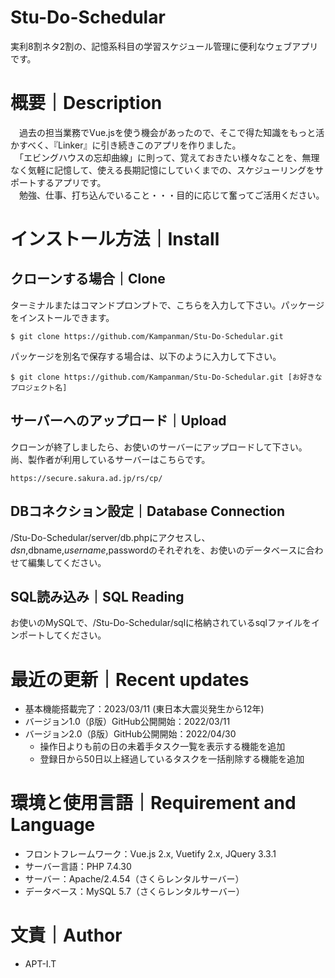 # Stu-Do-Schedular
実利8割ネタ2割の、記憶系科目の学習スケジュール管理に便利なウェブアプリです。

# 概要｜Description
　過去の担当業務でVue.jsを使う機会があったので、そこで得た知識をもっと活かすべく、『Linker』に引き続きこのアプリを作りました。<br>
　「エビングハウスの忘却曲線」に則って、覚えておきたい様々なことを、無理なく気軽に記憶して、使える長期記憶にしていくまでの、スケジューリングをサポートするアプリです。<br>
　勉強、仕事、打ち込んでいること・・・目的に応じて奮ってご活用ください。

# インストール方法｜Install
## クローンする場合｜Clone
ターミナルまたはコマンドプロンプトで、こちらを入力して下さい。パッケージをインストールできます。
```
$ git clone https://github.com/Kampanman/Stu-Do-Schedular.git
```
パッケージを別名で保存する場合は、以下のように入力して下さい。
```
$ git clone https://github.com/Kampanman/Stu-Do-Schedular.git [お好きなプロジェクト名]
```
## サーバーへのアップロード｜Upload
クローンが終了しましたら、お使いのサーバーにアップロードして下さい。
尚、製作者が利用しているサーバーはこちらです。
```
https://secure.sakura.ad.jp/rs/cp/
```
## DBコネクション設定｜Database Connection
/Stu-Do-Schedular/server/db.phpにアクセスし、$dsn,$dbname,$username,$passwordのそれぞれを、お使いのデータベースに合わせて編集してください。
## SQL読み込み｜SQL Reading
お使いのMySQLで、/Stu-Do-Schedular/sqlに格納されているsqlファイルをインポートしてください。

# 最近の更新｜Recent updates
- 基本機能搭載完了：2023/03/11 (東日本大震災発生から12年)
- バージョン1.0（β版）GitHub公開開始：2022/03/11
- バージョン2.0（β版）GitHub公開開始：2022/04/30  
  - 操作日よりも前の日の未着手タスク一覧を表示する機能を追加  
  - 登録日から50日以上経過しているタスクを一括削除する機能を追加  

# 環境と使用言語｜Requirement and Language
- フロントフレームワーク：Vue.js 2.x, Vuetify 2.x, JQuery 3.3.1
- サーバー言語：PHP 7.4.30
- サーバー：Apache/2.4.54（さくらレンタルサーバー）
- データベース：MySQL 5.7（さくらレンタルサーバー）

# 文責｜Author
- APT-I.T

